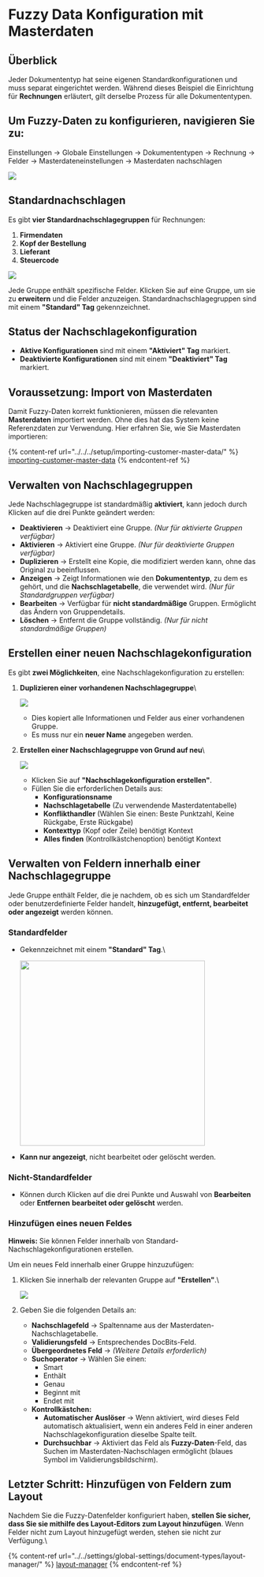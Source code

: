 # Fuzzy Data Konfiguration mit Masterdaten

## **Überblick**

Jeder Dokumententyp hat seine eigenen Standardkonfigurationen und muss separat eingerichtet werden. Während dieses Beispiel die Einrichtung für **Rechnungen** erläutert, gilt derselbe Prozess für alle Dokumententypen.

## Um Fuzzy-Daten zu konfigurieren, navigieren Sie zu:

Einstellungen → Globale Einstellungen → Dokumententypen → Rechnung → Felder → Masterdateneinstellungen → Masterdaten nachschlagen

![](https://docs.docbits.com/~gitbook/image?url=https%3A%2F%2F578966019-files.gitbook.io%2F%7E%2Ffiles%2Fv0%2Fb%2Fgitbook-x-prod.appspot.com%2Fo%2Fspaces%252FT2n2w4uDCJvv7CJ5zrdk%252Fuploads%252Fhnn2NcPGzVkUO0mLQWTy%252Fimage.png%3Falt%3Dmedia%26token%3De2f87385-fc48-4149-9bef-ca917a7328bd\&width=768\&dpr=4\&quality=100\&sign=116ee1da\&sv=2)

## **Standardnachschlagen**

Es gibt **vier Standardnachschlagegruppen** für Rechnungen:

1. **Firmendaten**
2. **Kopf der Bestellung**
3. **Lieferant**
4. **Steuercode**

![](https://docs.docbits.com/~gitbook/image?url=https%3A%2F%2F578966019-files.gitbook.io%2F%7E%2Ffiles%2Fv0%2Fb%2Fgitbook-x-prod.appspot.com%2Fo%2Fspaces%252FT2n2w4uDCJvv7CJ5zrdk%252Fuploads%252F4VxYFu8M62dXi6qGsPl3%252Fimage.png%3Falt%3Dmedia%26token%3Db2bc4690-805b-4b19-aa89-73f315889d88\&width=768\&dpr=4\&quality=100\&sign=835f513a\&sv=2)

Jede Gruppe enthält spezifische Felder. Klicken Sie auf eine Gruppe, um sie zu **erweitern** und die Felder anzuzeigen. Standardnachschlagegruppen sind mit einem **"Standard" Tag** gekennzeichnet.

## **Status der Nachschlagekonfiguration**

* **Aktive Konfigurationen** sind mit einem **"Aktiviert" Tag** markiert.
* **Deaktivierte Konfigurationen** sind mit einem **"Deaktiviert" Tag** markiert.

## **Voraussetzung: Import von Masterdaten**

Damit Fuzzy-Daten korrekt funktionieren, müssen die relevanten **Masterdaten** importiert werden. Ohne dies hat das System keine Referenzdaten zur Verwendung. Hier erfahren Sie, wie Sie Masterdaten importieren:

{% content-ref url="../../../setup/importing-customer-master-data/" %}
[importing-customer-master-data](../../../setup/importing-customer-master-data/)
{% endcontent-ref %}

## **Verwalten von Nachschlagegruppen**

Jede Nachschlagegruppe ist standardmäßig **aktiviert**, kann jedoch durch Klicken auf die drei Punkte geändert werden:

* **Deaktivieren** → Deaktiviert eine Gruppe. _(Nur für aktivierte Gruppen verfügbar)_
* **Aktivieren** → Aktiviert eine Gruppe. _(Nur für deaktivierte Gruppen verfügbar)_
* **Duplizieren** → Erstellt eine Kopie, die modifiziert werden kann, ohne das Original zu beeinflussen.
* **Anzeigen** → Zeigt Informationen wie den **Dokumententyp**, zu dem es gehört, und die **Nachschlagetabelle**, die verwendet wird. _(Nur für Standardgruppen verfügbar)_
* **Bearbeiten** → Verfügbar für **nicht standardmäßige** Gruppen. Ermöglicht das Ändern von Gruppendetails.
* **Löschen** → Entfernt die Gruppe vollständig. _(Nur für nicht standardmäßige Gruppen)_

## **Erstellen einer neuen Nachschlagekonfiguration**

Es gibt **zwei Möglichkeiten**, eine Nachschlagekonfiguration zu erstellen:

1.  **Duplizieren einer vorhandenen Nachschlagegruppe**\


    ![](https://docs.docbits.com/~gitbook/image?url=https%3A%2F%2F578966019-files.gitbook.io%2F%7E%2Ffiles%2Fv0%2Fb%2Fgitbook-x-prod.appspot.com%2Fo%2Fspaces%252FT2n2w4uDCJvv7CJ5zrdk%252Fuploads%252FZUlPcWGrx1oITQS3tgZP%252Fimage.png%3Falt%3Dmedia%26token%3D59fb300d-836e-40d0-84b7-4a405cf7f321\&width=768\&dpr=4\&quality=100\&sign=3442db8f\&sv=2)

    * Dies kopiert alle Informationen und Felder aus einer vorhandenen Gruppe.
    * Es muss nur ein **neuer Name** angegeben werden.
2.  **Erstellen einer Nachschlagegruppe von Grund auf neu**\


    ![](https://docs.docbits.com/~gitbook/image?url=https%3A%2F%2F578966019-files.gitbook.io%2F%7E%2Ffiles%2Fv0%2Fb%2Fgitbook-x-prod.appspot.com%2Fo%2Fspaces%252FT2n2w4uDCJvv7CJ5zrdk%252Fuploads%252FNbEpo2p5Q8D1d7DUchBF%252Fimage.png%3Falt%3Dmedia%26token%3D401314b5-44d0-47df-b3e6-69fea83cce82\&width=768\&dpr=4\&quality=100\&sign=1d0ce322\&sv=2)

    * Klicken Sie auf **"Nachschlagekonfiguration erstellen"**.
    * Füllen Sie die erforderlichen Details aus:
      * **Konfigurationsname**
      * **Nachschlagetabelle** (Zu verwendende Masterdatentabelle)
      * **Konflikthandler** (Wählen Sie einen: Beste Punktzahl, Keine Rückgabe, Erste Rückgabe)
      * **Kontexttyp** (Kopf oder Zeile) benötigt Kontext
      * **Alles finden** (Kontrollkästchenoption) benötigt Kontext

## **Verwalten von Feldern innerhalb einer Nachschlagegruppe**

Jede Gruppe enthält Felder, die je nachdem, ob es sich um Standardfelder oder benutzerdefinierte Felder handelt, **hinzugefügt, entfernt, bearbeitet oder angezeigt** werden können.

### **Standardfelder**

*   Gekennzeichnet mit einem **"Standard" Tag**.\


    <div align="left"><img src="https://docs.docbits.com/~gitbook/image?url=https%3A%2F%2F578966019-files.gitbook.io%2F%7E%2Ffiles%2Fv0%2Fb%2Fgitbook-x-prod.appspot.com%2Fo%2Fspaces%252FT2n2w4uDCJvv7CJ5zrdk%252Fuploads%252Fh37McVpB0tBo5wqiAttR%252Fimage.png%3Falt%3Dmedia%26token%3Dcabce083-83a5-4881-a64f-88a8757df49b&#x26;width=768&#x26;dpr=4&#x26;quality=100&#x26;sign=b3739019&#x26;sv=2" alt="" width="375"></div>
* **Kann nur angezeigt**, nicht bearbeitet oder gelöscht werden.

### **Nicht-Standardfelder**

* Können durch Klicken auf die drei Punkte und Auswahl von **Bearbeiten** oder **Entfernen** **bearbeitet oder gelöscht** werden.

### **Hinzufügen eines neuen Feldes**

**Hinweis:** Sie können Felder innerhalb von Standard-Nachschlagekonfigurationen erstellen.

Um ein neues Feld innerhalb einer Gruppe hinzuzufügen:

1.  Klicken Sie innerhalb der relevanten Gruppe auf **"Erstellen"**.\


    ![](https://docs.docbits.com/~gitbook/image?url=https%3A%2F%2F578966019-files.gitbook.io%2F%7E%2Ffiles%2Fv0%2Fb%2Fgitbook-x-prod.appspot.com%2Fo%2Fspaces%252FT2n2w4uDCJvv7CJ5zrdk%252Fuploads%252FvmIXTEQQHKKNbvTJj1b4%252Fimage.png%3Falt%3Dmedia%26token%3D8569867b-9f5b-4865-90bd-f2e41e846979\&width=768\&dpr=4\&quality=100\&sign=603cb7df\&sv=2)
2. Geben Sie die folgenden Details an:
   * **Nachschlagefeld** → Spaltenname aus der Masterdaten-Nachschlagetabelle.
   * **Validierungsfeld** → Entsprechendes DocBits-Feld.
   * **Übergeordnetes Feld** → _(Weitere Details erforderlich)_
   * **Suchoperator** → Wählen Sie einen:
     * Smart
     * Enthält
     * Genau
     * Beginnt mit
     * Endet mit
   * **Kontrollkästchen:**
     * **Automatischer Auslöser** → Wenn aktiviert, wird dieses Feld automatisch aktualisiert, wenn ein anderes Feld in einer anderen Nachschlagekonfiguration dieselbe Spalte teilt.
     * **Durchsuchbar** → Aktiviert das Feld als **Fuzzy-Daten**-Feld, das Suchen im Masterdaten-Nachschlagen ermöglicht (blaues Symbol im Validierungsbildschirm).

## **Letzter Schritt: Hinzufügen von Feldern zum Layout**

Nachdem Sie die Fuzzy-Datenfelder konfiguriert haben, **stellen Sie sicher, dass Sie sie mithilfe des Layout-Editors zum Layout hinzufügen**. Wenn Felder nicht zum Layout hinzugefügt werden, stehen sie nicht zur Verfügung.\


{% content-ref url="../../settings/global-settings/document-types/layout-manager/" %}
[layout-manager](../../settings/global-settings/document-types/layout-manager/)
{% endcontent-ref %}
